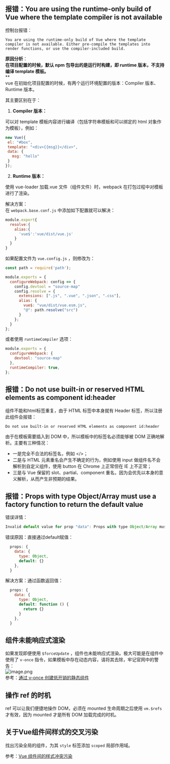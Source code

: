 <a name="runtime-only"></a>
## 报错：You are using the runtime-only build of Vue where the template compiler is not available
控制台报错：
```vue
You are using the runtime-only build of Vue where the template compiler is not available. Either pre-compile the templates into render functions, or use the compiler-included build.
```

**原因分析**：<br />**在项目配置的时候，默认 npm 包导出的是运行时构建，即 runtime 版本，不支持编译 template 模板。**<br />**<br />vue 在初始化项目配置的时候，有两个运行环境配置的版本：Compiler 版本、Runtime 版本。

其主要区别在于：

1. **Compiler 版本：**

可以对 template 模板内容进行编译（包括字符串模板和可以绑定的 html 对象作为模板），例如：
```javascript
new Vue({
 el: "#box",
 template: "<div>{{msg}}</div>",
 data: {
   msg: "hello"
 }
});
```

2. **Runtime 版本：**

使用 vue-loader 加载.vue 文件（组件文件）时，webpack 在打包过程中对模板进行了渲染。

解决方案：<br />在 `webpack.base.conf.js` 中添加如下配置就可以解决：
```javascript
module.export{
  resolve:{
    alias:{
      'vue$':'vue/dist/vue.js'
    }
  }
}
```

如果配置文件为 `vue.config.js` ，则修改为：
```javascript
const path = require('path');

module.exports = {
  configureWebpack: config => {
    config.devtool = "source-map"
    config.resolve = {
      extensions: [".js", ".vue", ".json", ".css"],
      alias: {
        vue$: "vue/dist/vue.esm.js",
        "@": path.resolve("src")
      }
    };
  }
};
```
或者使用 `runtimeCompiler` 选项：
```javascript
module.exports = {
  configureWebpack: {
    devtool: "source-map"
  },
  runtimeCompiler: true,
};
```

<a name="b60d1650"></a>
## 报错：Do not use built-in or reserved HTML elements as component id:header

组件不能和html标签重复，由于 HTML 标签中本身就有 Header 标签，所以注册此组件会报错：
```
Do not use built-in or reserved HTML elements as component id:header
```

由于在模板需要插入到 DOM 中，所以模板中的标签名必须能够被 DOM 正确地解析。主要有三种情况：

- 一是完全不合法的标签名，例如 </>；
- 二是与 HTML 元素重名会产生不确定的行为，例如使用 input 做组件名不会解析到自定义组件，使用 button 在 Chrome 上正常但在 IE 上不正常；
- 三是与 Vue 保留的 slot、partial、component 重名，因为会优先以本身的意义解析，从而产生非预期的结果。

<a name="247739dc"></a>
## 报错：Props with type Object/Array must use a factory function to return the default value
错误详情：
```javascript
Invalid default value for prop "data": Props with type Object/Array must use a factory function to return the default value
```

错误原因：直接通过default赋值：
```javascript
  props: {
    data: {
      type: Object,
      default: {}
    },
  }
```

解决方案：通过函数返回值：
```javascript
  props: {
    data: {
      type: Object,
      default: function () {
        return {}
      }
    },
  }
```

<a name="Thdua"></a>
## 组件未能响应式渲染
如果发现即便使用 `$forceUpdate` ，组件也未能响应式渲染。极大可能是在组件中使用了 `v-once` 指令，如果模板中存在动态内容，请将其去除，牢记官网中的警告：<br />![image.png](https://cdn.nlark.com/yuque/0/2020/png/2213540/1607566176752-d93c7456-39b5-40e6-a355-192673bd9e13.png#align=left&display=inline&height=145&originHeight=145&originWidth=719&size=22998&status=done&style=none&width=719)<br />参考：[通过 v-once 创建低开销的静态组件](https://cn.vuejs.org/v2/guide/components-edge-cases.html#%E9%80%9A%E8%BF%87-v-once-%E5%88%9B%E5%BB%BA%E4%BD%8E%E5%BC%80%E9%94%80%E7%9A%84%E9%9D%99%E6%80%81%E7%BB%84%E4%BB%B6)

<a name="63a890d6"></a>
## 操作 ref 的时机

ref 可以让我们便捷地操作 DOM，必须在 mounted 生命周期之后使用 `vm.$refs` 才有效，因为 mounted 才是所有 DOM 加载完成的时机。

<a name="716e8944"></a>
## 关于Vue组件间样式的交叉污染
找出污染全局的组件，为其 `style` 标签添加 `scoped` 局部作用域。

参考：[Vue 组件间的样式冲突污染](https://www.jb51.net/article/122535.htm)

